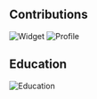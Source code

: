 ## Contributions
![Widget](https://cr-skills-chart-widget.azurewebsites.net/api/api?username=lukaa0)
![Profile](https://cr-ss-service.azurewebsites.net/api/ScreenShot?widget=summary&username=lukaa0)
## Education
![Education](https://cr-ss-service.azurewebsites.net/api/ScreenShot?widget=education&username=lukaa0&style=--header-bg-color:%23000;--badge-text-color:%23fff;--border-radius:10px)
